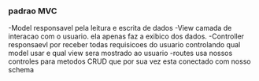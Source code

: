 <h3> padrao MVC </h3>

-Model responsavel pela leitura e escrita de dados
-View camada de interacao com o usuario. ela apenas faz a exibico dos dados.
-Controller responsaevl por receber todas requisicoes do usuario controlando qual model usar e qual view sera mostrado ao usuario
-routes usa nossos controles para metodos CRUD que por sua vez esta conectado com nosso schema